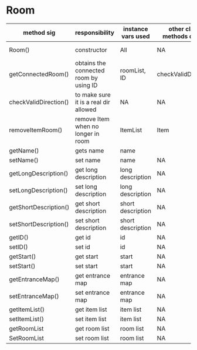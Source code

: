 
# Room
|method sig|responsibility | instance vars used | other class methods called| objects used | lines of code|
|--|--|--|--|--|--|
| Room() | constructor | All |  NA | Room and item | 8 |
| getConnectedRoom() | obtains the connected room by using ID | roomList, ID | checkValidDirection | Room | checkValidDirection |12|
| checkValidDirection() | to make sure it is a real dir allowed |   NA | NA | Room, ArrayList|6 |
| removeItemRoom() | remove Item when no longer in room | ItemList | Item | NA | Item, ArrayList | 9 |
| getName() | gets name | name |  | NA | this |3|
| setName() | set name | name | NA  | NA | this |3|
| getLongDescription() | get long description | long description | NA | NA | this | 3 |
| setLongDescription() | set long description | long description | NA | NA | this |3|
| getShortDescription() | get short description | short description | NA | NA | this |3|
| setShortDescription() | set short description | short description | NA | NA | this |3|
| getID() | get id | id | NA | NA | this |3|
| setID() | set id | id | NA | NA | this |3|
| getStart() | get start | start | NA | NA | this |3|
| setStart() | set start | start | NA | NA | this |3|
| getEntranceMap() | get entrance map | entrance map | NA | NA | this |3|
| setEntranceMap() | set entrance map | entrance map | NA | NA | this |3|
| getItemList() | get item list | item list | NA | NA | this |3|
| setItemList() | set item list | item list | NA | NA | this |3|
| getRoomList | get room list | room list | NA | NA | this |3|
| SetRoomList | set room list | room list | NA | NA | this |3|

